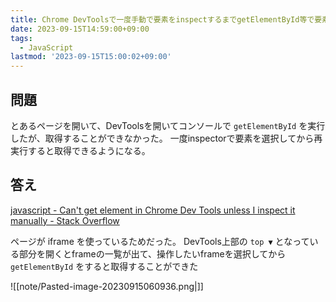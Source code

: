 ```yaml
---
title: Chrome DevToolsで一度手動で要素をinspectするまでgetElementById等で要素が取得できなかった
date: 2023-09-15T14:59:00+09:00
tags:
  - JavaScript
lastmod: '2023-09-15T15:00:02+09:00'
---
```


## 問題

とあるページを開いて、DevToolsを開いてコンソールで `getElementById` を実行したが、取得することができなかった。
一度inspectorで要素を選択してから再実行すると取得できるようになる。

## 答え
 
[javascript - Can't get element in Chrome Dev Tools unless I inspect it manually - Stack Overflow](https://stackoverflow.com/questions/40428105/cant-get-element-in-chrome-dev-tools-unless-i-inspect-it-manually)

ページが iframe を使っているためだった。
DevTools上部の `top ▼`  となっている部分を開くとframeの一覧が出て、操作したいframeを選択してから `getElementById` をすると取得することができた

![[note/Pasted-image-20230915060936.png|]]
